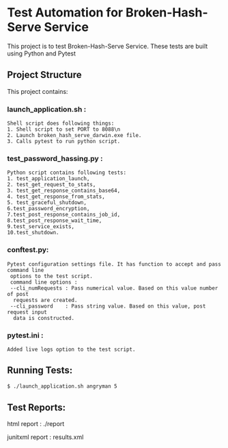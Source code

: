 # Test Automation for Broken-Hash-Serve Service
This project is to test Broken-Hash-Serve Service. These tests are built using Python
 and Pytest

## Project Structure
This project contains:

### launch_application.sh : 
    Shell script does following things:
    1. Shell script to set PORT to 8088\n
    2. Launch broken_hash_serve_darwin.exe file.
    3. Calls pytest to run python script. 
  
### test_password_hassing.py :
    Python script contains following tests:
    1. test_application_launch,
    2. test_get_request_to_stats,  
    3. test_get_response_contains_base64,
    4. test_get_response_from_stats,
    5. test_graceful_shutdown,
    6.test_password_encryption,
    7.test_post_response_contains_job_id,
    8.test_post_response_wait_time,
    9.test_service_exists,
    10.test_shutdown.
 
### conftest.py:
    Pytest configuration settings file. It has function to accept and pass command line
     options to the test script.
     command line options :
     --cli_numRequests : Pass numerical value. Based on this value number of post
      requests are created.
     --cli_password    : Pass string value. Based on this value, post request input
      data is constructed.
      
### pytest.ini :
    Added live logs option to the test script.
 
## Running Tests:
```bash
$ ./launch_application.sh angryman 5
```

## Test Reports:
html report : ./report

junitxml report : results.xml
   